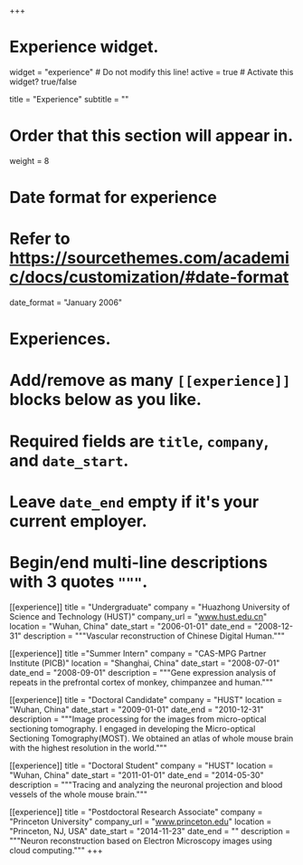 +++
# Experience widget.
widget = "experience"  # Do not modify this line!
active = true  # Activate this widget? true/false

title = "Experience"
subtitle = ""

# Order that this section will appear in.
weight = 8

# Date format for experience
#   Refer to https://sourcethemes.com/academic/docs/customization/#date-format
date_format = "January 2006"

# Experiences.
#   Add/remove as many `[[experience]]` blocks below as you like.
#   Required fields are `title`, `company`, and `date_start`.
#   Leave `date_end` empty if it's your current employer.
#   Begin/end multi-line descriptions with 3 quotes `"""`.
[[experience]]
  title = "Undergraduate"
  company = "Huazhong University of Science and Technology (HUST)"
  company_url = "www.hust.edu.cn"
  location = "Wuhan, China"
  date_start = "2006-01-01"
  date_end = "2008-12-31"
  description = """Vascular reconstruction of Chinese Digital Human."""

[[experience]]
  title ="Summer Intern"
  company = "CAS-MPG Partner Institute (PICB)"
  location = "Shanghai, China"
  date_start = "2008-07-01"
  date_end = "2008-09-01"
  description = """Gene expression analysis of repeats in the prefrontal cortex of monkey, chimpanzee and human."""

[[experience]]
  title = "Doctoral Candidate"
  company = "HUST"
  location = "Wuhan, China"
  date_start = "2009-01-01"
  date_end = "2010-12-31"
  description = """Image processing for the images from micro-optical sectioning tomography. I engaged in developing the Micro-optical Sectioning Tomography(MOST). We obtained an atlas of whole mouse brain with the highest resolution in the world."""

[[experience]]
  title = "Doctoral Student"
  company = "HUST"
  location = "Wuhan, China"
  date_start = "2011-01-01"
  date_end = "2014-05-30"
  description = """Tracing and analyzing the neuronal projection and blood vessels of the whole mouse brain."""

[[experience]]
  title = "Postdoctoral Research Associate"
  company = "Princeton University"
  company_url = "www.princeton.edu"
  location = "Princeton, NJ, USA"
  date_start = "2014-11-23"
  date_end = ""
  description = """Neuron reconstruction based on Electron Microscopy images using cloud computing."""
+++
